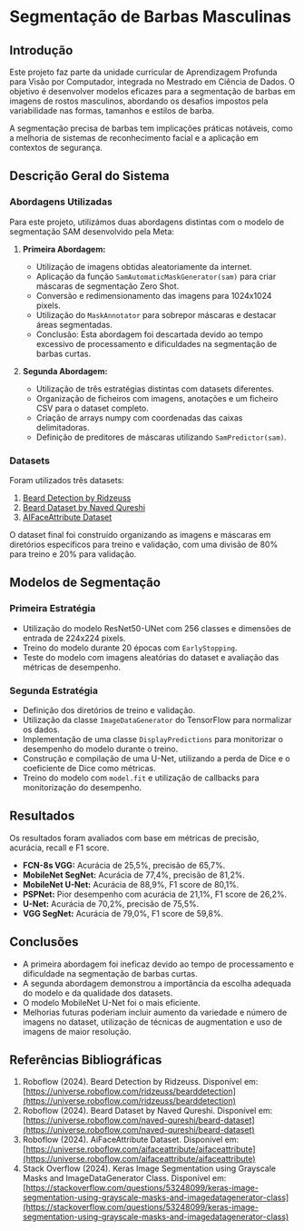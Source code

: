 
# Segmentação de Barbas Masculinas

## Introdução

Este projeto faz parte da unidade curricular de Aprendizagem Profunda para Visão por Computador, integrada no Mestrado em Ciência de Dados. O objetivo é desenvolver modelos eficazes para a segmentação de barbas em imagens de rostos masculinos, abordando os desafios impostos pela variabilidade nas formas, tamanhos e estilos de barba.

A segmentação precisa de barbas tem implicações práticas notáveis, como a melhoria de sistemas de reconhecimento facial e a aplicação em contextos de segurança.

## Descrição Geral do Sistema

### Abordagens Utilizadas

Para este projeto, utilizámos duas abordagens distintas com o modelo de segmentação SAM desenvolvido pela Meta:

1. **Primeira Abordagem:**
   - Utilização de imagens obtidas aleatoriamente da internet.
   - Aplicação da função `SamAutomaticMaskGenerator(sam)` para criar máscaras de segmentação Zero Shot.
   - Conversão e redimensionamento das imagens para 1024x1024 pixels.
   - Utilização do `MaskAnnotator` para sobrepor máscaras e destacar áreas segmentadas.
   - Conclusão: Esta abordagem foi descartada devido ao tempo excessivo de processamento e dificuldades na segmentação de barbas curtas.

2. **Segunda Abordagem:**
   - Utilização de três estratégias distintas com datasets diferentes.
   - Organização de ficheiros com imagens, anotações e um ficheiro CSV para o dataset completo.
   - Criação de arrays numpy com coordenadas das caixas delimitadoras.
   - Definição de preditores de máscaras utilizando `SamPredictor(sam)`.

### Datasets

Foram utilizados três datasets:

1. [Beard Detection by Ridzeuss](https://universe.roboflow.com/ridzeuss/bearddetection)
2. [Beard Dataset by Naved Qureshi](https://universe.roboflow.com/naved-qureshi/beard-dataset)
3. [AIFaceAttribute Dataset](https://universe.roboflow.com/aifaceattribute/aifaceattribute)

O dataset final foi construído organizando as imagens e máscaras em diretórios específicos para treino e validação, com uma divisão de 80% para treino e 20% para validação.

## Modelos de Segmentação

### Primeira Estratégia

- Utilização do modelo ResNet50-UNet com 256 classes e dimensões de entrada de 224x224 pixels.
- Treino do modelo durante 20 épocas com `EarlyStopping`.
- Teste do modelo com imagens aleatórias do dataset e avaliação das métricas de desempenho.

### Segunda Estratégia

- Definição dos diretórios de treino e validação.
- Utilização da classe `ImageDataGenerator` do TensorFlow para normalizar os dados.
- Implementação de uma classe `DisplayPredictions` para monitorizar o desempenho do modelo durante o treino.
- Construção e compilação de uma U-Net, utilizando a perda de Dice e o coeficiente de Dice como métricas.
- Treino do modelo com `model.fit` e utilização de callbacks para monitorização do desempenho.

## Resultados

Os resultados foram avaliados com base em métricas de precisão, acurácia, recall e F1 score.

- **FCN-8s VGG:** Acurácia de 25,5%, precisão de 65,7%.
- **MobileNet SegNet:** Acurácia de 77,4%, precisão de 81,2%.
- **MobileNet U-Net:** Acurácia de 88,9%, F1 score de 80,1%.
- **PSPNet:** Pior desempenho com acurácia de 21,1%, F1 score de 26,2%.
- **U-Net:** Acurácia de 70,2%, precisão de 75,5%.
- **VGG SegNet:** Acurácia de 79,0%, F1 score de 59,8%.

## Conclusões

- A primeira abordagem foi ineficaz devido ao tempo de processamento e dificuldade na segmentação de barbas curtas.
- A segunda abordagem demonstrou a importância da escolha adequada do modelo e da qualidade dos datasets.
- O modelo MobileNet U-Net foi o mais eficiente.
- Melhorias futuras poderiam incluir aumento da variedade e número de imagens no dataset, utilização de técnicas de augmentation e uso de imagens de maior resolução.

## Referências Bibliográficas

1. Roboflow (2024). Beard Detection by Ridzeuss. Disponível em: [https://universe.roboflow.com/ridzeuss/bearddetection](https://universe.roboflow.com/ridzeuss/bearddetection)
2. Roboflow (2024). Beard Dataset by Naved Qureshi. Disponível em: [https://universe.roboflow.com/naved-qureshi/beard-dataset](https://universe.roboflow.com/naved-qureshi/beard-dataset)
3. Roboflow (2024). AiFaceAttribute Dataset. Disponível em: [https://universe.roboflow.com/aifaceattribute/aifaceattribute](https://universe.roboflow.com/aifaceattribute/aifaceattribute)
4. Stack Overflow (2024). Keras Image Segmentation using Grayscale Masks and ImageDataGenerator Class. Disponível em: [https://stackoverflow.com/questions/53248099/keras-image-segmentation-using-grayscale-masks-and-imagedatagenerator-class](https://stackoverflow.com/questions/53248099/keras-image-segmentation-using-grayscale-masks-and-imagedatagenerator-class)


